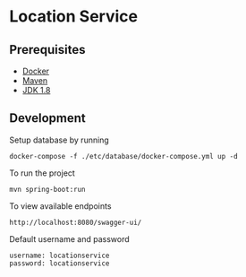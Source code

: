 # Location Service

## Prerequisites
- [Docker](https://www.docker.com/)
- [Maven](https://maven.apache.org/) 
- [JDK 1.8](https://www.oracle.com/java/technologies/javase/javase-jdk8-downloads.html)

## Development

Setup database by running 

```
docker-compose -f ./etc/database/docker-compose.yml up -d
```

To run the project

```
mvn spring-boot:run  
```

To view available endpoints

```
http://localhost:8080/swagger-ui/
```

Default username and password 

    username: locationservice
    password: locationservice
